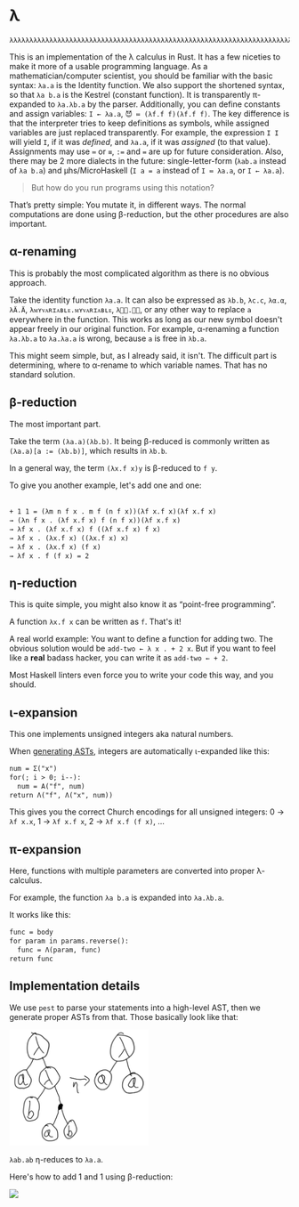 # λ

```
λλλλλλλλλλλλλλλλλλλλλλλλλλλλλλλλλλλλλλλλλλλλλλλλλλλλλλλλλλλλλλλλλλλλλλλλλλλλλλλλ
```

This is an implementation of the λ calculus in Rust. It has a few niceties to
make it more of a usable programming language. As a mathematician/computer
scientist, you should be familiar with the basic syntax: `λa.a` is the Identity
function. We also support the shortened syntax, so that `λa b.a` is the Kestrel
(constant function). It is transparently π-expanded to `λa.λb.a` by the parser.
Additionally, you can define constants and assign variables: `I ← λa.a`,
`😈 ≔ (λf.f f)(λf.f f)`. The key difference is that the interpreter tries to
keep definitions as symbols, while assigned variables are just replaced
transparently. For example, the expression `I I` will yield `I`, if it was
_defined_, and `λa.a`, if it was _assigned_ (to that value). Assignments may
use `≔` or `≡`, `:=` and `=` are up for future consideration. Also, there may
be 2 more dialects in the future:
single-letter-form (`λab.a` instead of `λa b.a`) and
μhs/MicroHaskell (`I a = a` instead of `I ≔ λa.a`, or `I ← λa.a`).

> But how do you run programs using this notation?

That’s pretty simple: You mutate it, in different ways. The normal computations
are done using β-reduction, but the other procedures are also important.

## α-renaming

This is probably the most complicated algorithm as there is no obvious approach.

Take the identity function `λa.a`. It can also be expressed as `λb.b`, `λc.c`,
`λα.α`, `λÄ.Ä`, `λᴍʏᴠᴀʀɪᴀʙʟᴇ.ᴍʏᴠᴀʀɪᴀʙʟᴇ`, `λ🏳️‍⚧️.🏳️‍⚧️`, or any other
way to replace `a` everywhere in the function. This works as long as our new
symbol doesn't appear freely in our original function. For example, α-renaming
a function `λa.λb.a` to `λa.λa.a` is wrong, because `a` is free in `λb.a`.

This might seem simple, but, as I already said, it isn't. The difficult part is
determining, where to α-rename to which variable names. That has no standard
solution.

## β-reduction

The most important part.

Take the term `(λa.a)(λb.b)`. It being β-reduced is commonly written as
`(λa.a)[a := (λb.b)]`, which results in `λb.b`.

In a general way, the term `(λx.f x)y` is β-reduced to `f y`.

To give you another example, let's add one and one:

```λ

+ 1 1 = (λm n f x . m f (n f x))(λf x.f x)(λf x.f x)
→ (λn f x . (λf x.f x) f (n f x))(λf x.f x)
→ λf x . (λf x.f x) f ((λf x.f x) f x)
→ λf x . (λx.f x) ((λx.f x) x)
→ λf x . (λx.f x) (f x)
→ λf x . f (f x) = 2
```

## η-reduction

This is quite simple, you might also know it as “point-free programming”.

A function `λx.f x` can be written as `f`. That's it!

A real world example: You want to define a function for adding two. The obvious
solution would be `add-two ← λ x . + 2 x`. But if you want to feel like a
**real** badass hacker, you can write it as `add-two ← + 2`.

Most Haskell linters even force you to write your code this way, and you should.

## ι-expansion

This one implements unsigned integers aka natural numbers.

When [generating ASTs](#implementation-details), integers are automatically
ι-expanded like this:

```
num = Σ("x")
for(; i > 0; i--):
  num = Α("f", num)
return Λ("f", Λ("x", num))
```

This gives you the correct Church encodings for all unsigned integers:
0 → `λf x.x`, 1 → `λf x.f x`, 2 → `λf x.f (f x)`, …

## π-expansion

Here, functions with multiple parameters are converted into proper λ-calculus.

For example, the function `λa b.a` is expanded into `λa.λb.a`.

It works like this:

```
func = body
for param in params.reverse():
  func = Λ(param, func)
return func
```

## Implementation details

<!--TODO: document the AST format-->

We use `pest` to parse your statements into a high-level AST, then we generate
proper ASTs from that. Those basically look like that:

<img src="IMG_0049.PNG" width="250" />

`λab.ab` η-reduces to `λa.a`.

Here's how to add 1 and 1 using β-reduction:

![](Β.PNG)
